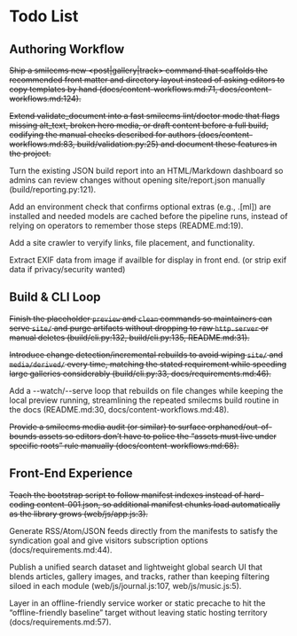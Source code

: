 # Todo List

## Authoring Workflow

~~Ship a smilecms new <post|gallery|track> command that scaffolds the recommended front matter and directory layout instead of asking editors to copy templates by hand (docs/content-workflows.md:71, docs/content-workflows.md:124).~~

~~Extend validate_document into a fast smilecms lint/doctor mode that flags missing alt_text, broken hero media, or draft content before a full build, codifying the manual checks described for authors (docs/content-workflows.md:83, build/validation.py:25) and document these features in the project.~~

Turn the existing JSON build report into an HTML/Markdown dashboard so admins can review changes without opening site/report.json manually (build/reporting.py:121).

Add an environment check that confirms optional extras (e.g., .[ml]) are installed and needed models are cached before the pipeline runs, instead of relying on operators to remember those steps (README.md:19).

Add a site crawler to veryify links, file placement, and functionality.

Extract EXIF data from image if availble for display in front end. (or strip exif data if privacy/security wanted)

## Build & CLI Loop

~~Finish the placeholder `preview` and `clean` commands so maintainers can serve `site/` and purge artifacts without dropping to raw `http.server` or manual deletes (build/cli.py:132, build/cli.py:135, README.md:31).~~

~~Introduce change detection/incremental rebuilds to avoid wiping `site/` and `media/derived/` every time, matching the stated requirement while speeding large galleries considerably (build/cli.py:33, docs/requirements.md:46).~~

Add a --watch/--serve loop that rebuilds on file changes while keeping the local preview running, streamlining the repeated smilecms build routine in the docs (README.md:30, docs/content-workflows.md:48).

~~Provide a smilecms media audit (or similar) to surface orphaned/out-of-bounds assets so editors don’t have to police the “assets must live under specific roots” rule manually (docs/content-workflows.md:68).~~

## Front-End Experience

~~Teach the bootstrap script to follow manifest indexes instead of hard-coding content-001.json, so additional manifest chunks load automatically as the library grows (web/js/app.js:3).~~

Generate RSS/Atom/JSON feeds directly from the manifests to satisfy the syndication goal and give visitors subscription options (docs/requirements.md:44).

Publish a unified search dataset and lightweight global search UI that blends articles, gallery images, and tracks, rather than keeping filtering siloed in each module (web/js/journal.js:107, web/js/music.js:5).

Layer in an offline-friendly service worker or static precache to hit the “offline-friendly baseline” target without leaving static hosting territory (docs/requirements.md:57).
